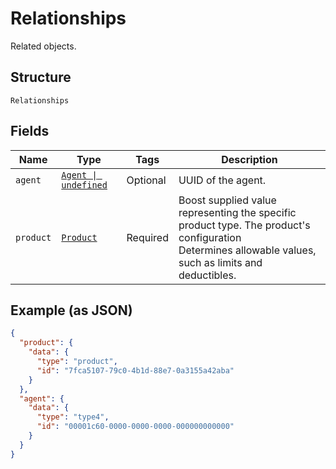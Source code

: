 
# Relationships

Related objects.

## Structure

`Relationships`

## Fields

| Name | Type | Tags | Description |
|  --- | --- | --- | --- |
| `agent` | [`Agent \| undefined`](../../doc/models/agent.md) | Optional | UUID of the agent. |
| `product` | [`Product`](../../doc/models/product.md) | Required | Boost supplied value representing the specific product type. The product's configuration<br>Determines allowable values, such as limits and deductibles. |

## Example (as JSON)

```json
{
  "product": {
    "data": {
      "type": "product",
      "id": "7fca5107-79c0-4b1d-88e7-0a3155a42aba"
    }
  },
  "agent": {
    "data": {
      "type": "type4",
      "id": "00001c60-0000-0000-0000-000000000000"
    }
  }
}
```

